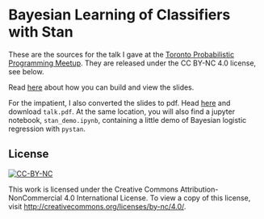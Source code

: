# Bayesian Learning of Classifiers with Stan

These are the sources for the talk I gave at the [Toronto Probabilistic Programming Meetup](http://www.meetup.com/Toronto-Probabilistic-Programming-Meetup/events/229134538/). They are released under the CC BY-NC 4.0 license, see below.

Read [here](https://github.com/tscholak/presentation_template) about how you can build and view the slides.

For the impatient, I also converted the slides to pdf. Head [here](https://github.com/suhailshergill/ProPL-meetup/tree/master/04_02__Bayesian_Learning_of_Classifiers_with_Stan__Torsten_Scholak) and download `talk.pdf`. At the same location, you will also find a jupyter notebook, `stan_demo.ipynb`, containing a little demo of Bayesian logistic regression with `pystan`.

## License
[![CC-BY-NC](http://mirrors.creativecommons.org/presskit/buttons/88x31/svg/by-nc.svg)](http://creativecommons.org/licenses/by-nc/4.0/)

This work is licensed under the Creative Commons Attribution-NonCommercial 4.0 International License. To view a copy of this license, visit http://creativecommons.org/licenses/by-nc/4.0/.

